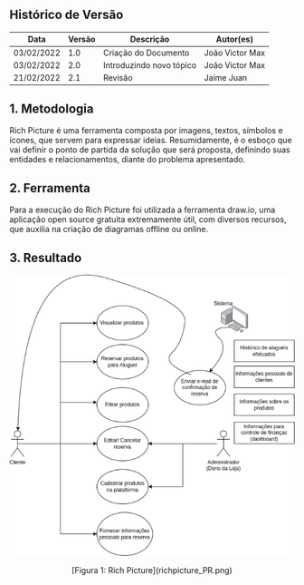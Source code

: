 ## Histórico de Versão

| Data       | Versão | Descrição            | Autor(es)           |
| ---------- | ------ | -------------------- | --------------- |
| 03/02/2022 | 1.0    | Criação do Documento | João Victor Max |
| 03/02/2022 | 2.0    | Introduzindo novo tópico | João Victor Max |
| 21/02/2022 | 2.1    | Revisão | Jaime Juan |

## 1. Metodologia

Rich Picture é uma ferramenta composta por imagens, textos, símbolos e ícones, que servem para expressar ideias. Resumidamente, é o esboço que vai definir o ponto de partida da solução que será proposta, definindo suas entidades e relacionamentos, diante do problema apresentado.

## 2. Ferramenta

Para a execução do Rich Picture foi utilizada a ferramenta draw.io, uma aplicação open source gratuita extremamente útil, com diversos recursos, que auxilia  na criação de diagramas offline ou online.

## 3. Resultado

![richpicture_PR](richpicture_PR.png)

<center>[Figura 1: Rich Picture](richpicture_PR.png)</center>